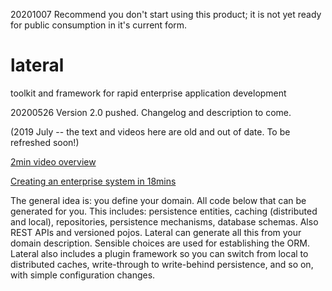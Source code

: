 20201007 Recommend you don't start using this product; it is not yet ready for public consumption in it's current form.

# lateral
toolkit and framework for rapid enterprise application development

20200526 Version 2.0 pushed. Changelog and description to come.

(2019 July -- the text and videos here are old and out of date. To be refreshed soon!)

<a href="https://flic.kr/p/JARJ2o">2min video overview</a>

<a href="https://flic.kr/p/JEgQKX">Creating an enterprise system in 18mins</a>

The general idea is: you define your domain. All code below that can be generated for you.
This includes: persistence entities, caching (distributed and local), repositories, persistence mechanisms,
database schemas. Also REST APIs and versioned pojos. Lateral can generate all this from your domain description.
Sensible choices are used for establishing the ORM. Lateral also includes a plugin framework so you can switch
from local to distributed caches, write-through to write-behind persistence, and so on, with simple configuration changes.



